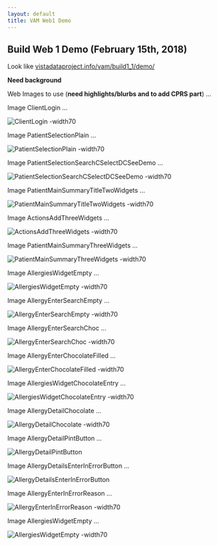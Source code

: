 ```yaml
---
layout: default
title: VAM Web1 Demo
---
```


## Build Web 1 Demo (February 15th, 2018)

Look like [vistadataproject.info/vam/build1_1/demo/](http://vistadataproject.info/vam/build1_1/demo/)

__Need background__

Web Images to use (__need highlights/blurbs and to add CPRS part__) ...

Image ClientLogin ...

![ClientLogin -width70](images/webclient/ClientLogin.png)

Image PatientSelectionPlain ...

![PatientSelectionPlain -width70](images/webclient/PatientSelectionPlain.png)

Image PatientSelectionSearchCSelectDCSeeDemo ...

![PatientSelectionSearchCSelectDCSeeDemo -width70](images/webclient/PatientSelectionSearchCSelectDCSeeDemo.png)

Image PatientMainSummaryTitleTwoWidgets ...

![PatientMainSummaryTitleTwoWidgets -width70](images/webclient/PatientMainSummaryTitleTwoWidgets.png)

Image ActionsAddThreeWidgets ...

![ActionsAddThreeWidgets -width70](images/webclient/ActionsAddThreeWidgets.png)

Image PatientMainSummaryThreeWidgets ...

![PatientMainSummaryThreeWidgets -width70](images/webclient/PatientMainSummaryThreeWidgets.png)

Image AllergiesWidgetEmpty ...

![AllergiesWidgetEmpty -width70](images/webclient/AllergiesWidgetEmpty.png)

Image AllergyEnterSearchEmpty ...

![AllergyEnterSearchEmpty -width70](images/webclient/AllergyEnterSearchEmpty.png)

Image AllergyEnterSearchChoc ...

![AllergyEnterSearchChoc -width70](images/webclient/AllergyEnterSearchChoc.png)

Image AllergyEnterChocolateFilled ...

![AllergyEnterChocolateFilled -width70](images/webclient/AllergyEnterChocolateFilled.png)

Image AllergiesWidgetChocolateEntry ...

![AllergiesWidgetChocolateEntry -width70](images/webclient/AllergiesWidgetChocolateEntry.png)

Image AllergyDetailChocolate ...

![AllergyDetailChocolate -width70](images/webclient/AllergyDetailChocolate.png)

Image AllergyDetailPintButton ...

![AllergyDetailPintButton](images/webclient/AllergyDetailPintButton.png)

Image AllergyDetailsEnterInErrorButton ...

![AllergyDetailsEnterInErrorButton](images/webclient/AllergyDetailsEnterInErrorButton.png)

Image AllergyEnterInErrorReason ...

![AllergyEnterInErrorReason -width70](images/webclient/AllergyEnterInErrorReason.png)

Image AllergiesWidgetEmpty ...

![AllergiesWidgetEmpty -width70](images/webclient/AllergiesWidgetEmpty.png)









